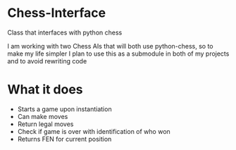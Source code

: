 # Chess-Interface
Class that interfaces with python chess  

I am working with two Chess AIs that will both use python-chess, so to make my life simpler I plan to use this as a submodule in both of my projects and to avoid rewriting code

# What it does

* Starts a game upon instantiation
* Can make moves
* Return legal moves
* Check if game is over with identification of who won
* Returns FEN for current position
